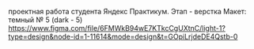 проектная работа студента Яндекс Практикум.
Этап - верстка
Макет: темный № 5 (dark - 5)
https://www.figma.com/file/6FMWkB94wE7KTkcCgUXtnC/light-1?type=design&node-id=1-11614&mode=design&t=GOpiLrjdeDE4Qstb-0